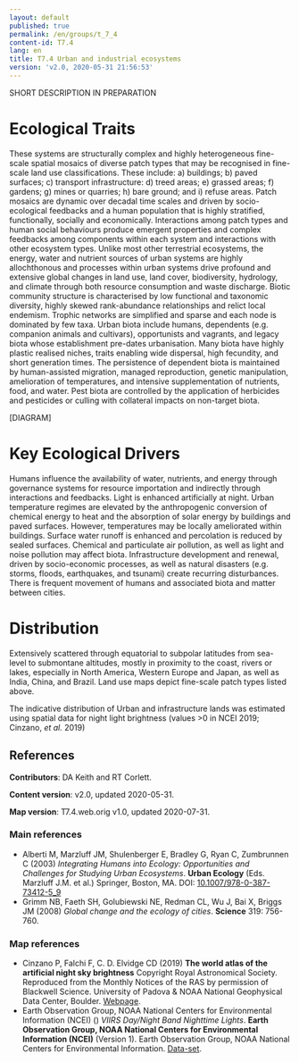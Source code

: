```yaml
---
layout: default
published: true
permalink: /en/groups/t_7_4
content-id: T7.4
lang: en
title: T7.4 Urban and industrial ecosystems
version: 'v2.0, 2020-05-31 21:56:53'
---
```


SHORT DESCRIPTION IN PREPARATION

# Ecological Traits
 
These systems are structurally complex and highly heterogeneous fine-scale spatial mosaics of diverse patch types that may be recognised in fine-scale land use classifications. These include: a) buildings; b) paved surfaces; c) transport infrastructure: d) treed areas; e) grassed areas; f) gardens; g) mines or quarries; h) bare ground; and i) refuse areas. Patch mosaics are dynamic over decadal time scales and driven by socio-ecological feedbacks and a human population that is highly stratified, functionally, socially and economically. Interactions among patch types and human social behaviours produce emergent properties and complex feedbacks among components within each system and interactions with other ecosystem types. Unlike most other terrestrial ecosystems, the energy, water and nutrient sources of urban systems are highly allochthonous and processes within urban systems drive profound and extensive global changes in land use, land cover, biodiversity, hydrology, and climate through both resource consumption and waste discharge. Biotic community structure is characterised by low functional and taxonomic diversity, highly skewed rank-abundance relationships and relict local endemism. Trophic networks are simplified and sparse and each node is dominated by few taxa. Urban biota include humans, dependents (e.g. companion animals and cultivars), opportunists and vagrants, and legacy biota whose establishment pre-dates urbanisation. Many biota have highly plastic realised niches, traits enabling wide dispersal, high fecundity, and short generation times. The persistence of dependent biota is maintained by human-assisted migration, managed reproduction, genetic manipulation, amelioration of temperatures, and intensive supplementation of nutrients, food, and water. Pest biota are controlled by the application of herbicides and pesticides or culling with collateral impacts on non-target biota.
 
[DIAGRAM]

# Key Ecological Drivers
 
Humans influence the availability of water, nutrients, and energy through governance systems for resource importation and indirectly through interactions and feedbacks. Light is enhanced artificially at night. Urban temperature regimes are elevated by the anthropogenic conversion of chemical energy to heat and the absorption of solar energy by buildings and paved surfaces. However, temperatures may be locally ameliorated within buildings. Surface water runoff is enhanced and percolation is reduced by sealed surfaces. Chemical and particulate air pollution, as well as light and noise pollution may affect biota. Infrastructure development and renewal, driven by socio-economic processes, as well as natural disasters (e.g. storms, floods, earthquakes, and tsunami) create recurring disturbances. There is frequent movement of humans and associated biota and matter between cities.
 
# Distribution
 
Extensively scattered through equatorial to subpolar latitudes from sea-level to submontane altitudes, mostly in proximity to the coast, rivers or lakes, especially in North America, Western Europe and Japan, as well as India, China, and Brazil. Land use maps depict fine-scale patch types listed above.

The indicative distribution of Urban and infrastructure lands was estimated using spatial data for night light brightness (values >0 in NCEI 2019; Cinzano, _et al._  2019)

## References

**Contributors**: DA Keith and RT Corlett.

**Content version**: v2.0, updated 2020-05-31.

**Map version**: T7.4.web.orig v1.0, updated 2020-07-31.

### Main references
* Alberti M, Marzluff JM, Shulenberger E, Bradley G, Ryan C, Zumbrunnen C  (2003) *Integrating Humans into Ecology: Opportunities and Challenges for Studying Urban Ecosystems*. **Urban Ecology** (Eds. Marzluff J.M. et al.) Springer, Boston, MA. DOI: [10.1007/978-0-387-73412-5_9](http://doi.org/10.1007/978-0-387-73412-5_9)
* Grimm NB, Faeth SH, Golubiewski NE, Redman CL, Wu J, Bai X, Briggs JM  (2008) *Global change and the ecology of cities*. **Science** 319: 756-760.

### Map references
* Cinzano P, Falchi F, C. D. Elvidge CD  (2019) **The world atlas of the artificial night sky brightness** Copyright Royal Astronomical Society. Reproduced from the Monthly Notices of the RAS by permission of Blackwell Science. University of Padova & NOAA National Geophysical Data Center, Boulder. [Webpage](http://www.inquinamentoluminoso.it/worldatlas/pages/fig1.htm).
* Earth Observation Group, NOAA National Centers for Environmental Information (NCEI) () *VIIRS Day/Night Band Nighttime Lights*. **Earth Observation Group, NOAA National Centers for Environmental Information (NCEI)** (Version 1). Earth Observation Group, NOAA National Centers for Environmental Information. [Data-set]( https://eogdata.mines.edu/download_dnb_composites.html).

